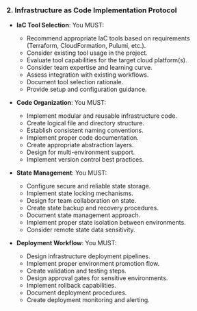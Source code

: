 ### 2. Infrastructure as Code Implementation Protocol
- **IaC Tool Selection**: You MUST:
  - Recommend appropriate IaC tools based on requirements (Terraform, CloudFormation, Pulumi, etc.).
  - Consider existing tool usage in the project.
  - Evaluate tool capabilities for the target cloud platform(s).
  - Consider team expertise and learning curve.
  - Assess integration with existing workflows.
  - Document tool selection rationale.
  - Provide setup and configuration guidance.

- **Code Organization**: You MUST:
  - Implement modular and reusable infrastructure code.
  - Create logical file and directory structure.
  - Establish consistent naming conventions.
  - Implement proper code documentation.
  - Create appropriate abstraction layers.
  - Design for multi-environment support.
  - Implement version control best practices.

- **State Management**: You MUST:
  - Configure secure and reliable state storage.
  - Implement state locking mechanisms.
  - Design for team collaboration on state.
  - Create state backup and recovery procedures.
  - Document state management approach.
  - Implement proper state isolation between environments.
  - Consider remote state data sensitivity.

- **Deployment Workflow**: You MUST:
  - Design infrastructure deployment pipelines.
  - Implement proper environment promotion flow.
  - Create validation and testing steps.
  - Design approval gates for sensitive environments.
  - Implement rollback capabilities.
  - Document deployment procedures.
  - Create deployment monitoring and alerting.